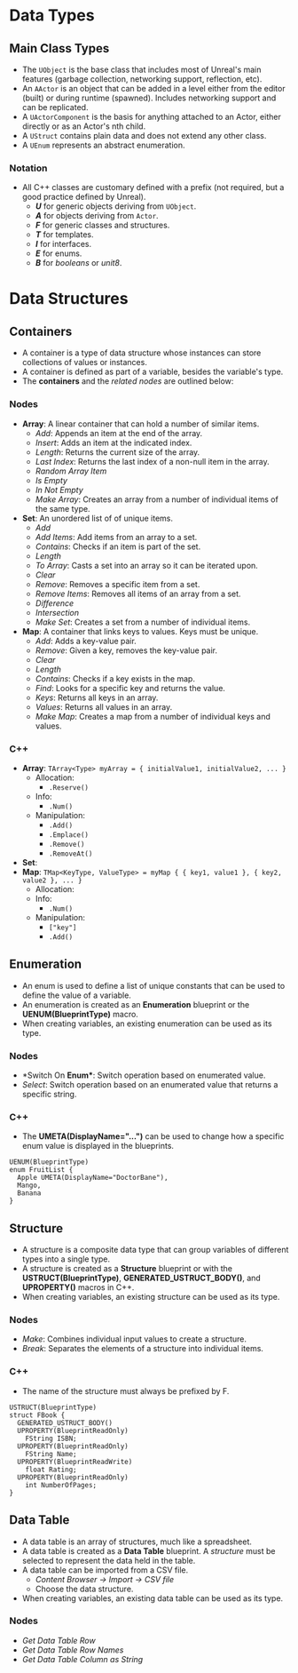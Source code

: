 # Data Types

## Main Class Types

- The `UObject` is the base class that includes most of Unreal's main features (garbage collection, networking support, reflection, etc).
- An `AActor` is an object that can be added in a level either from the editor (built) or during runtime (spawned). Includes networking support and can be replicated.
- A `UActorComponent` is the basis for anything attached to an Actor, either directly or as an Actor's nth child.
- A `UStruct` contains plain data and does not extend any other class.
- A `UEnum` represents an abstract enumeration.

### Notation

- All C++ classes are customary defined with a prefix (not required, but a good practice defined by Unreal).
  - ***U*** for generic objects deriving from `UObject`.
  - ***A*** for objects deriving from `Actor`.
  - ***F*** for generic classes and structures.
  - ***T*** for templates.
  - ***I*** for interfaces.
  - ***E*** for enums.
  - ***B*** for *booleans* or *unit8*.

# Data Structures

## Containers

- A container is a type of data structure whose instances can store collections of values or instances.
- A container is defined as part of a variable, besides the variable's type.
- The **containers** and the _related nodes_ are outlined below:

### Nodes

- **Array**: A linear container that can hold a number of similar items.
  - _Add_: Appends an item at the end of the array.
  - _Insert_: Adds an item at the indicated index.
  - _Length_: Returns the current size of the array.
  - _Last Index_: Returns the last index of a non-null item in the array.
  - _Random Array Item_
  - _Is Empty_
  - _In Not Empty_
  - _Make Array_: Creates an array from a number of individual items of the same type.
- **Set**: An unordered list of of unique items.
  - _Add_
  - _Add Items_: Add items from an array to a set.
  - _Contains_: Checks if an item is part of the set.
  - _Length_
  - _To Array_: Casts a set into an array so it can be iterated upon.
  - _Clear_
  - _Remove_: Removes a specific item from a set.
  - _Remove Items_: Removes all items of an array from a set.
  - _Difference_
  - _Intersection_
  - _Make Set_: Creates a set from a number of individual items.
- **Map**: A container that links keys to values. Keys must be unique.
  - _Add_: Adds a key-value pair.
  - _Remove_: Given a key, removes the key-value pair.
  - _Clear_
  - _Length_
  - _Contains_: Checks if a key exists in the map.
  - _Find_: Looks for a specific key and returns the value.
  - _Keys_: Returns all keys in an array.
  - _Values_: Returns all values in an array.
  - _Make Map_: Creates a map from a number of individual keys and values.

### C++

- **Array**: `TArray<Type> myArray = { initialValue1, initialValue2, ... }`
  - Allocation:
    - `.Reserve()`
  - Info:
    - `.Num()`
  - Manipulation:
    - `.Add()`
    - `.Emplace()`
    - `.Remove()`
    - `.RemoveAt()`
- **Set**:
- **Map**: `TMap<KeyType, ValueType> = myMap { { key1, value1 }, { key2, value2 }, ... }`
  - Allocation:
  - Info:
    - `.Num()`
  - Manipulation:
    - `["key"]`
    - `.Add()`

## Enumeration

- An enum is used to define a list of unique constants that can be used to define the value of a variable.
- An enumeration is created as an **Enumeration** blueprint or the **UENUM(BlueprintType)** macro.
- When creating variables, an existing enumeration can be used as its type.

### Nodes

- \*Switch On **Enum\***: Switch operation based on enumerated value.
- _Select_: Switch operation based on an enumerated value that returns a specific string.

### C++

- The **UMETA(DisplayName="...")** can be used to change how a specific enum value is displayed in the blueprints.

```
UENUM(BlueprintType)
enum FruitList {
  Apple UMETA(DisplayName="DoctorBane"),
  Mango,
  Banana
}
```

## Structure

- A structure is a composite data type that can group variables of different types into a single type.
- A structure is created as a **Structure** blueprint or with the **USTRUCT(BlueprintType)**, **GENERATED_USTRUCT_BODY()**, and **UPROPERTY()** macros in C++.
- When creating variables, an existing structure can be used as its type.

### Nodes

- _Make_: Combines individual input values to create a structure.
- _Break_: Separates the elements of a structure into individual items.

### C++

- The name of the structure must always be prefixed by F.

```
USTRUCT(BlueprintType)
struct FBook {
  GENERATED_USTRUCT_BODY()
  UPROPERTY(BlueprintReadOnly)
    FString ISBN;
  UPROPERTY(BlueprintReadOnly)
    FString Name;
  UPROPERTY(BlueprintReadWrite)
    float Rating;
  UPROPERTY(BlueprintReadOnly)
    int NumberOfPages;
}
```

## Data Table

- A data table is an array of structures, much like a spreadsheet.
- A data table is created as a **Data Table** blueprint. A _structure_ must be selected to represent the data held in the table.
- A data table can be imported from a CSV file.
  - _Content Browser -> Import -> CSV file_
  - Choose the data structure.
- When creating variables, an existing data table can be used as its type.

### Nodes

- _Get Data Table Row_
- _Get Data Table Row Names_
- _Get Data Table Column as String_
